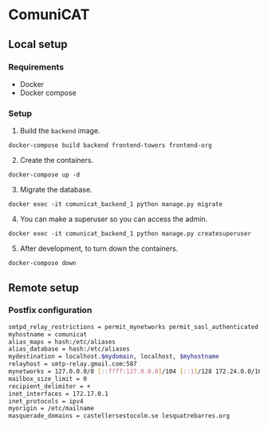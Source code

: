 # ComuniCAT

## Local setup

### Requirements

- Docker
- Docker compose

### Setup

1. Build the `backend` image.

```shell
docker-compose build backend frontend-towers frontend-org
```

2. Create the containers.

```shell
docker-compose up -d
```

3. Migrate the database.

```shell
docker exec -it comunicat_backend_1 python manage.py migrate
```

4. You can make a superuser so you can access the admin.

```shell
docker exec -it comunicat_backend_1 python manage.py createsuperuser
```

5. After development, to turn down the containers.

```shell
docker-compose down
```

## Remote setup

### Postfix configuration
```bash
smtpd_relay_restrictions = permit_mynetworks permit_sasl_authenticated defer_unauth_destination
myhostname = comunicat
alias_maps = hash:/etc/aliases
alias_database = hash:/etc/aliases
mydestination = localhost.$mydomain, localhost, $myhostname
relayhost = smtp-relay.gmail.com:587
mynetworks = 127.0.0.0/8 [::ffff:127.0.0.0]/104 [::1]/128 172.24.0.0/16
mailbox_size_limit = 0
recipient_delimiter = +
inet_interfaces = 172.17.0.1
inet_protocols = ipv4
myorigin = /etc/mailname
masquerade_domains = castellersestocolm.se lesquatrebarres.org
```
